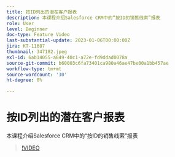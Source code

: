 ```yaml
---
title: 按ID列出的潜在客户报表
description: 本课程介绍Salesforce CRM中的“按ID的销售线索”报表
role: User
level: Beginner
doc-type: Feature Video
last-substantial-update: 2023-01-06T00:00:00Z
jira: KT-11687
thumbnail: 347182.jpeg
exl-id: 6ab14055-a649-40c1-a72e-fd9ddad0078a
source-git-commit: b60003c6fa73401ca980a46ae47be00a1bb457ae
workflow-type: tm+mt
source-wordcount: '30'
ht-degree: 0%

---
```


# 按ID列出的潜在客户报表

本课程介绍Salesforce CRM中的“按ID的销售线索”报表

>[!VIDEO](https://video.tv.adobe.com/v/347182/?quality=12&learn=on)
